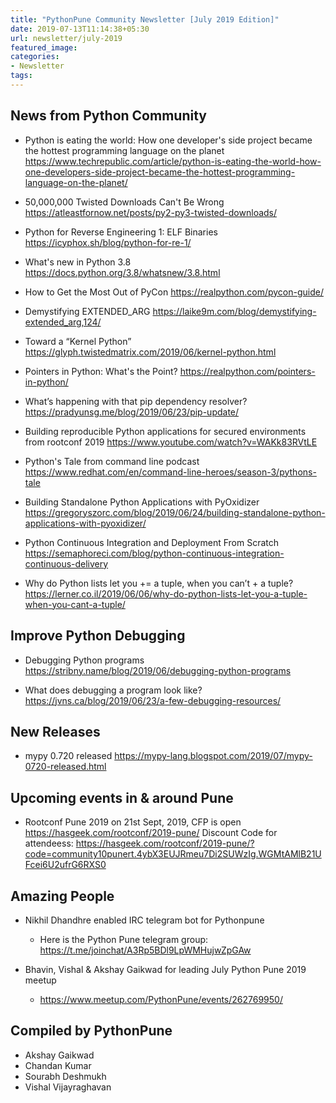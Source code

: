 ```yaml
---
title: "PythonPune Community Newsletter [July 2019 Edition]"
date: 2019-07-13T11:14:38+05:30
url: newsletter/july-2019
featured_image:
categories:
- Newsletter
tags:
---
```


## News from Python Community

* Python is eating the world: How one developer's side project became the hottest programming language on the planet 
  https://www.techrepublic.com/article/python-is-eating-the-world-how-one-developers-side-project-became-the-hottest-programming-language-on-the-planet/

* 50,000,000 Twisted Downloads Can't Be Wrong 
  https://atleastfornow.net/posts/py2-py3-twisted-downloads/

* Python for Reverse Engineering 1: ELF Binaries 
  https://icyphox.sh/blog/python-for-re-1/

* What's new in Python 3.8 
  https://docs.python.org/3.8/whatsnew/3.8.html

* How to Get the Most Out of PyCon 
  https://realpython.com/pycon-guide/

* Demystifying EXTENDED_ARG 
  https://laike9m.com/blog/demystifying-extended_arg,124/

* Toward a “Kernel Python” 
  https://glyph.twistedmatrix.com/2019/06/kernel-python.html

* Pointers in Python: What's the Point? 
  https://realpython.com/pointers-in-python/

* What’s happening with that pip dependency resolver? 
  https://pradyunsg.me/blog/2019/06/23/pip-update/

* Building reproducible Python applications for secured environments from rootconf 2019 
  https://www.youtube.com/watch?v=WAKk83RVtLE

* Python's Tale from command line podcast 
  https://www.redhat.com/en/command-line-heroes/season-3/pythons-tale

* Building Standalone Python Applications with PyOxidizer 
  https://gregoryszorc.com/blog/2019/06/24/building-standalone-python-applications-with-pyoxidizer/

* Python Continuous Integration and Deployment From Scratch 
  https://semaphoreci.com/blog/python-continuous-integration-continuous-delivery    <!-- noqa -->

* Why do Python lists let you += a tuple, when you can’t + a tuple? 
  https://lerner.co.il/2019/06/06/why-do-python-lists-let-you-a-tuple-when-you-cant-a-tuple/

## Improve Python Debugging

* Debugging Python programs 
  https://stribny.name/blog/2019/06/debugging-python-programs

* What does debugging a program look like? 
  https://jvns.ca/blog/2019/06/23/a-few-debugging-resources/

## New Releases

* mypy 0.720 released 
  https://mypy-lang.blogspot.com/2019/07/mypy-0720-released.html

## Upcoming events in & around Pune

* Rootconf Pune 2019 on 21st Sept, 2019, CFP is open 
  https://hasgeek.com/rootconf/2019-pune/
  Discount Code for attendeess: 
  https://hasgeek.com/rootconf/2019-pune/?code=community10punert.4ybX3EUJRmeu7Di2SUWzIg.WGMtAMlB21UFcei6U2ufrG6RXS0

## Amazing People
* Nikhil Dhandhre enabled IRC telegram bot for Pythonpune
  * Here is the Python Pune telegram group: 
    https://t.me/joinchat/A3Rp5BDl9LpWMHujwZpGAw

* Bhavin, Vishal & Akshay Gaikwad for leading July Python Pune 2019 meetup
  * https://www.meetup.com/PythonPune/events/262769950/

## Compiled by PythonPune
   * Akshay Gaikwad
   * Chandan Kumar
   * Sourabh Deshmukh
   * Vishal Vijayraghavan

